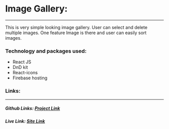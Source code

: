 # Image Gallery:
---
This is very simple looking image gallery. User can select and delete multiple images. One feature Image is there and user can easily sort images.

### Technology and packages used:

- React JS
- DnD kit 
- React-icons
- Firebase hosting

### Links:
---
##### Github Links: [Project Link](https://github.com/nahianku1/image-gallery)
##### Live Link: [Site Link](https://image-gallery-ollyo.web.app)


